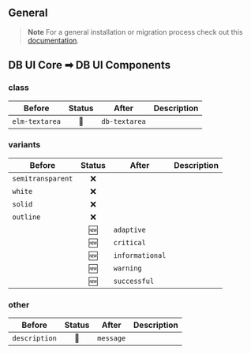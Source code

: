 ## General

> **Note**
> For a general installation or migration process check out
> this [documentation](https://www.npmjs.com/package/@db-ui/components).

## DB UI Core ➡ DB UI Components

### class

| Before         | Status | After         | Description |
|----------------|:------:|---------------|-------------|
| `elm-textarea` |   🔁   | `db-textarea` |             |

### variants

| Before            | Status | After           | Description |
|-------------------|:------:|-----------------|-------------|
| `semitransparent` |   ❌    |                 |             |
| `white`           |   ❌    |                 |             |
| `solid`           |   ❌    |                 |             |
| `outline`         |   ❌    |                 |             |
|                   |   🆕   | `adaptive`      |             |
|                   |   🆕   | `critical`      |             |
|                   |   🆕   | `informational` |             |
|                   |   🆕   | `warning`       |             |
|                   |   🆕   | `successful`    |             |

### other

| Before        | Status | After     | Description |
|---------------|:------:|-----------|-------------|
| `description` |   🔁   | `message` |             |
